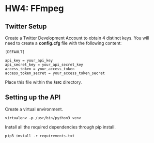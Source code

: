 # HW4: FFmpeg

## Twitter Setup
Create a Twitter Development Account to obtain 4 distinct keys. You will need to create a **config.cfg** file with the following content:

```
[DEFAULT]

api_key = your_api_key
api_secret_key = your_api_secret_key
access_token = your_access_token
access_token_secret = your_access_token_secret
```

Place this file within the **/src** directory.

## Setting up the API
Create a virtual environment.
```
virtualenv -p /usr/bin/python3 venv
```

Install all the required dependencies through pip install.
```
pip3 install -r requirements.txt 
```

